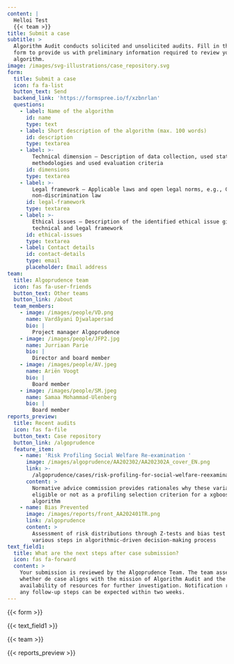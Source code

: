 ```yaml
---
content: |
  Helloi Test
  {{< team >}}
title: Submit a case
subtitle: >
  Algorithm Audit conducts solicited and unsolicited audits. Fill in the below
  form to provide us with preliminary information required to review your
  algorithm.
image: /images/svg-illustrations/case_repository.svg
form:
  title: Submit a case
  icon: fa fa-list
  button_text: Send
  backend_link: 'https://formspree.io/f/xzbnrlan'
  questions:
    - label: Name of the algorithm
      id: name
      type: text
    - label: Short description of the algorithm (max. 100 words)
      id: description
      type: textarea
    - label: >-
        Technical dimension – Description of data collection, used statistical
        methodologies and used evaluation criteria 
      id: dimensions
      type: textarea
    - label: >-
        Legal framework – Applicable laws and open legal norms, e.g., GDPR, EU
        non-discrimination law 
      id: legal-framework
      type: textarea
    - label: >-
        Ethical issues – Description of the identified ethical issue given it's
        technical and legal framework
      id: ethical-issues
      type: textarea
    - label: Contact details
      id: contact-details
      type: email
      placeholder: Email address
team:
  title: Algoprudence team
  icon: fas fa-user-friends
  button_text: Other teams
  button_link: /about
  team_members:
    - image: /images/people/VD.png
      name: Vardâyani Djwalapersad
      bio: |
        Project manager Algoprudence
    - image: /images/people/JFP2.jpg
      name: Jurriaan Parie
      bio: |
        Director and board member
    - image: /images/people/AV.jpeg
      name: Ariën Voogt
      bio: |
        Board member
    - image: /images/people/SM.jpeg
      name: Samaa Mohammad-Ulenberg
      bio: |
        Board member
reports_preview:
  title: Recent audits
  icon: fas fa-file
  button_text: Case repository
  button_link: /algoprudence
  feature_item:
    - name: 'Risk Profiling Social Welfare Re-examination '
      image: /images/algoprudence/AA202302/AA202302A_cover_EN.png
      link: >-
        /algoprudence/cases/risk-profiling-for-social-welfare-reexamination-aa202302/
      content: >
        Normative advice commission provides rationales why these variables are
        eligible or not as a profiling selection criterion for a xgboost
        algorithm
    - name: Bias Prevented
      image: /images/reports/front_AA202401TR.png
      link: /algoprudence
      content: >
        Assessment of risk distributions through Z-tests and bias test for
        various steps in algorithmic-driven decision-making process
text_field1:
  title: What are the next steps after case submission?
  icon: fas fa-forward
  content: >
    Your submission is reviewed by the Algoprudence Team. The team assesses
    whether de case aligns with the mission of Algorithm Audit and the
    availability of resources for further investigation. Notification regarding
    any follow-up steps can be expected within two weeks.
---
```


{{< form >}}

{{< text_field1 >}}

{{< team >}}

{{< reports_preview >}}
